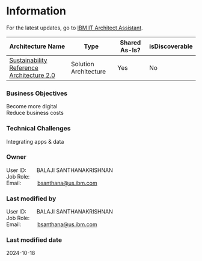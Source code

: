 

# Information

<div style="text-align: left">For the latest updates, go to 
    <a href="https://it.architect-assistant.ibm.com/architectures/Social/arch_FSRvrswjs">IBM IT Architect Assistant</a>.
</div>

| Architecture Name | Type | Shared As-Is? | isDiscoverable |
| --- | --- | --- | --- |
| [Sustainability Reference Architecture 2.0](https://it.architect-assistant.ibm.com/architectures/Social/arch_FSRvrswjs) | Solution Architecture | Yes | No|


















### Business Objectives


Become more digital  
Reduce business costs  





### Technical Challenges


Integrating apps & data  









### Owner

User ID: &nbsp; &nbsp; &nbsp; BALAJI SANTHANAKRISHNAN  
Job Role: &nbsp; &nbsp;   
Email: &nbsp; &nbsp; &nbsp; &nbsp; &nbsp; bsanthana@us.ibm.com  





### Last modified by

User ID: &nbsp; &nbsp; &nbsp; BALAJI SANTHANAKRISHNAN  
Job Role: &nbsp; &nbsp;   
Email: &nbsp; &nbsp; &nbsp; &nbsp; &nbsp; bsanthana@us.ibm.com  




### Last modified date

2024-10-18
